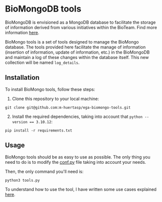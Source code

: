 # BioMongoDB tools

BioMongoDB is envisioned as a MongoDB database to facilitate the storage of information derived from various initiatives within the BioTeam. Find more information [here](https://docs.google.com/document/d/1KPLOE37bp4U5Xd9N6s6-_-UqPOZ4vRo5ZMlPvMinoxo/edit?usp=drive_link).

BioMongo tools is a set of tools designed to manage the BioMongo database. The tools provided here facilitate the manage of information (insertion of information, update of information, etc.) in the BioMongoDB and maintain a log of these changes within the database itself. This new collection will be named `log_details`.

## Installation

To install BioMongo tools, follow these steps:


1. Clone this repository to your local machine:

```
git clone git@github.com:m-huertasp/ega-biomongo-tools.git
```

2. Install the required dependencies, taking into account that `python --version == 3.10.12`:

```
pip install -r requirements.txt
```


## Usage

BioMongo tools should be as easy to use as possible. The only thing you need to do is to modify the [conf.py](https://github.com/m-huertasp/ega-biomongo-tools/blob/main/conf.py) file taking into account your needs.

Then, the only command you'll need is:

```
python3 tools.py
```

To understand how to use the tool, I have written some use cases explained [here](https://docs.google.com/document/d/1rVnTp6rVefees6J4kwp1Thaq4HapLysS452wy5mUuKM/edit?usp=sharing).